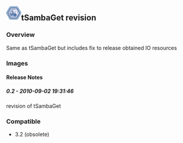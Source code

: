 ## <img src='./logo.jpg' width='40' height='40'>tSambaGet revision

### Overview
Same as tSambaGet but includes fix to release obtained IO resources
### Images




#### Release Notes

##### 0.2 - 2010-09-02 19:31:46
revision of tSambaGet
### Compatible
 -  3.2 (obsolete)